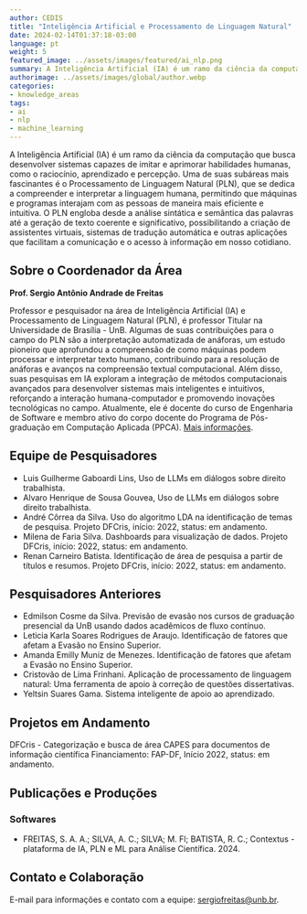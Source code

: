 ```yaml
---
author: CEDIS
title: "Inteligência Artificial e Processamento de Linguagem Natural"
date: 2024-02-14T01:37:18-03:00
language: pt
weight: 5
featured_image: ../assets/images/featured/ai_nlp.png
summary: A Inteligência Artificial (IA) é um ramo da ciência da computação que busca desenvolver sistemas capazes de imitar e aprimorar habilidades humanas, como o raciocínio, aprendizado e percepção. Uma de suas subáreas mais fascinantes é o Processamento de Linguagem Natural (PLN).
authorimage: ../assets/images/global/author.webp
categories:
- knowledge_areas
tags: 
- ai
- nlp
- machine_learning
---
```

A Inteligência Artificial (IA) é um ramo da ciência da computação que busca desenvolver sistemas capazes de imitar e aprimorar habilidades humanas, como o raciocínio, aprendizado e percepção. Uma de suas subáreas mais fascinantes é o Processamento de Linguagem Natural (PLN), que se dedica a compreender e interpretar a linguagem humana, permitindo que máquinas e programas interajam com as pessoas de maneira mais eficiente e intuitiva. O PLN engloba desde a análise sintática e semântica das palavras até a geração de texto coerente e significativo, possibilitando a criação de assistentes virtuais, sistemas de tradução automática e outras aplicações que facilitam a comunicação e o acesso à informação em nosso cotidiano.

## Sobre o Coordenador da Área
**Prof. Sergio Antônio Andrade de Freitas**

Professor e pesquisador na área de Inteligência Artificial (IA) e Processamento de Linguagem Natural (PLN), é professor Titular na Universidade de Brasília - UnB. Algumas de suas contribuições para o campo do PLN são a interpretação automatizada de anáforas, um estudo pioneiro que aprofundou a compreensão de como máquinas podem processar e interpretar texto humano, contribuindo para a resolução de anáforas e avanços na compreensão textual computacional. Além disso, suas pesquisas em IA exploram a integração de métodos computacionais avançados para desenvolver sistemas mais inteligentes e intuitivos, reforçando a interação humana-computador e promovendo inovações tecnológicas no campo. Atualmente, ele é docente do curso de Engenharia de Software e membro ativo do corpo docente do Programa de Pós-graduação em Computação Aplicada (PPCA). [Mais informações](/people/sergio_freitas).

## Equipe de Pesquisadores
- Luis Guilherme Gaboardi Lins, Uso de LLMs em diálogos sobre direito trabalhista.
- Alvaro Henrique de Sousa Gouvea, Uso de LLMs em diálogos sobre direito trabalhista.
- André Côrrea da Silva. Uso do algoritmo LDA na identificação de temas de pesquisa. Projeto DFCris, início: 2022, status: em andamento.
- Milena de Faria Silva. Dashboards para visualização de dados. Projeto DFCris, início: 2022, status: em andamento.
- Renan Carneiro Batista. Identificação de área de pesquisa a partir de títulos e resumos. Projeto DFCris, início: 2022, status: em andamento.

## Pesquisadores Anteriores
- Edmilson Cosme da Silva. Previsão de evasão nos cursos de graduação presencial da UnB usando dados acadêmicos de fluxo contínuo.
- Leticia Karla Soares Rodrigues de Araujo. Identificação de fatores que afetam a Evasão no Ensino Superior.
- Amanda Emilly Muniz de Menezes. Identificação de fatores que afetam a Evasão no Ensino Superior.
- Cristovão de Lima Frinhani. Aplicação de processamento de linguagem natural: Uma ferramenta de apoio à correção de questões dissertativas.
- Yeltsin Suares Gama. Sistema inteligente de apoio ao aprendizado.

## Projetos em Andamento
DFCris - Categorização e busca de área CAPES para documentos de informação científica
Financiamento: FAP-DF, Início 2022, status: em andamento.

## Publicações e Produções
### Softwares
- FREITAS, S. A. A.; SILVA, A. C.; SILVA; M. Fl; BATISTA, R. C.; Contextus - plataforma de IA, PLN e ML para Análise Científica. 2024.

## Contato e Colaboração
E-mail para informações e contato com a equipe: [sergiofreitas@unb.br](mailto:sergiofreitas@unb.br).

